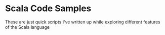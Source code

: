 # Scala Code Samples

These are just quick scripts I've written up while exploring different features of the Scala language
